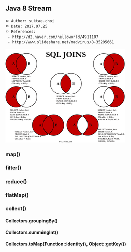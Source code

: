 ## Java 8 Stream

```
ㅁ Author: suktae.choi
ㅁ Date: 2017.07.25
ㅁ References:
 - http://d2.naver.com/helloworld/4911107
 - http://www.slideshare.net/madvirus/8-35205661
```

<img src="https://github.com/agongi/study/blob/master/rdbms/join/images/Visual_SQL_JOINS_V2.png" width="75%">


### map()


### filter()


### reduce()


### flatMap()


### collect()
#### Collectors.groupingBy()

#### Collectors.summingInt()

#### Collectors.toMap(Function::identity(), Object::getKey())
